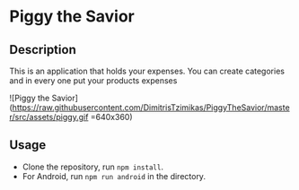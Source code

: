 # Piggy the Savior

## Description

This is an application that holds your expenses. You can create categories and in every one put your products expenses

![Piggy the Savior](https://raw.githubusercontent.com/DimitrisTzimikas/PiggyTheSavior/master/src/assets/piggy.gif =640x360)

## Usage

- Clone the repository, run `npm install`.
- For Android, run `npm run android` in the directory.
